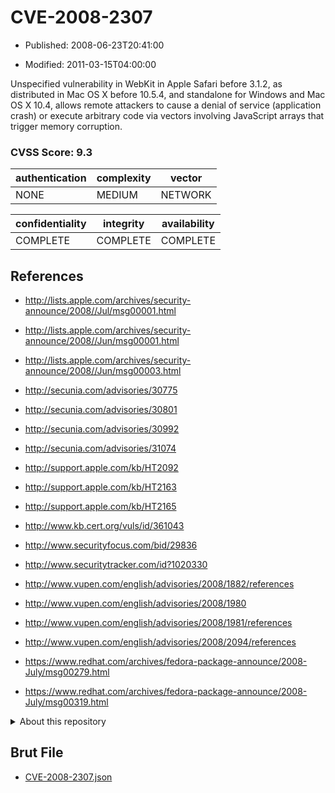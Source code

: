 # CVE-2008-2307

- Published: 2008-06-23T20:41:00

- Modified: 2011-03-15T04:00:00

Unspecified vulnerability in WebKit in Apple Safari before 3.1.2, as distributed in Mac OS X before 10.5.4, and standalone for Windows and Mac OS X 10.4, allows remote attackers to cause a denial of service (application crash) or execute arbitrary code via vectors involving JavaScript arrays that trigger memory corruption.

### CVSS Score: **9.3**

| authentication | complexity | vector |
| --- | --- | --- |
| NONE | MEDIUM | NETWORK |

| confidentiality | integrity | availability |
| --- | --- | --- |
| COMPLETE | COMPLETE | COMPLETE |

## References

* http://lists.apple.com/archives/security-announce/2008//Jul/msg00001.html

* http://lists.apple.com/archives/security-announce/2008//Jun/msg00001.html

* http://lists.apple.com/archives/security-announce/2008//Jun/msg00003.html

* http://secunia.com/advisories/30775

* http://secunia.com/advisories/30801

* http://secunia.com/advisories/30992

* http://secunia.com/advisories/31074

* http://support.apple.com/kb/HT2092

* http://support.apple.com/kb/HT2163

* http://support.apple.com/kb/HT2165

* http://www.kb.cert.org/vuls/id/361043

* http://www.securityfocus.com/bid/29836

* http://www.securitytracker.com/id?1020330

* http://www.vupen.com/english/advisories/2008/1882/references

* http://www.vupen.com/english/advisories/2008/1980

* http://www.vupen.com/english/advisories/2008/1981/references

* http://www.vupen.com/english/advisories/2008/2094/references

* https://www.redhat.com/archives/fedora-package-announce/2008-July/msg00279.html

* https://www.redhat.com/archives/fedora-package-announce/2008-July/msg00319.html

<details>
<summary>About this repository</summary> 

  This repository is part of the project [Live Hack CVE](https://github.com/Live-Hack-CVE). Main website can be found [www.live-hack.org](https://www.live-hack.org) 
  
  Made by [Sn0wAlice](https://github.com/Sn0wAlice) for the people that care about security and need to have a feed of the latest CVEs. Hope you enjoy it, don't forget to star the repo and follow me on [Twitter](https://twitter.com/Sn0wAlice) and [Github](https://github.com/Sn0wAlice). And that is my [personnal website](https://www.alice-snow.me/)

  - [Home Page](https://github.com/Live-Hack-CVE)
  - [Framework](https://github.com/Live-Hack-CVE/cve-framework)
  - [CVE database](https://github.com/Live-Hack-CVE/full_database)
  - [Changelog](https://github.com/Live-Hack-CVE/Changelog)
</details>

## Brut File

* [CVE-2008-2307.json](https://raw.githubusercontent.com/Live-Hack-CVE/full_database/main/cves/2008/CVE-2008-2307.json)

